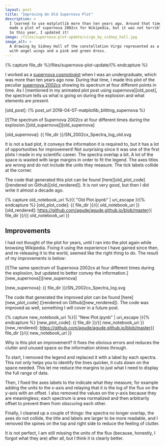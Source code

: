 ```yaml
---
layout: post
title: "Improving An Old Supernova Plot"
description: >
  I learned to use matplotlib more than ten years ago. Around that time, I
  made a plot of supernova 2002cx for Wikipedia, but it was not terrible good.
  So this year, I updated it!
image: /files/supernova-plot-update/virgo_by_sidney_hall.jpg
image_alt: >
  A drawing by Sidney Hall of the constellation Virgo represented as a Woman
  with angel wings and a pink and green dress.
---
```


{% capture file_dir %}/files/supernova-plot-update/{% endcapture %}

I worked as a [supernova cosmologist][sn_cosmo] when I was an undergraduate,
which was more than ten years ago now. During that time, I made this plot of
the peculiar [supernova 2002cx][2002cx] showing its spectrum at four different
points in time. As I [mentioned in my animated plot post using
supernova][old_post], the spectrum tells us what is going on during the
explosion and what elements are present.

[sn_cosmo]: https://en.wikipedia.org/wiki/Supernova_Cosmology_Project
[2002cx]: https://en.wikipedia.org/wiki/SN_2002cx
[old_post]: {% post_url 2018-04-07-matplotlib_blitting_supernova %}

[![The spectrum of Supernova 2002cx at four different times during the
explosion.][old_supernova]][old_supernova]

[old_supernova]: {{ file_dir }}/SN_2002cx_Spectra_log_old.svg

It is not a bad plot, it conveys the information it is required to, but it has
a lot of opportunities for improvement! Not surprising since it was one of the
first plots I made in my scientific career. The spectra overlap a bit. A lot
of the space is wasted with large margins in order to fit the legend. The axes
titles are wrong and do not include the units they measure. The tick labels
collide at the corner.

The code that generated this plot can be found [here][old_plot_code]
([rendered on Github][old_rendered]). It is not very good, but then I did
write it almost a decade ago.

{% capture old_notebook_uri %}{{ "Old Plot.ipynb" | uri_escape }}{% endcapture %}
[old_plot_code]: {{ file_dir }}/{{ old_notebook_uri }}
[old_rendered]: https://github.com/agude/agude.github.io/blob/master{{ file_dir }}/{{ old_notebook_uri }}

## Improvements

I had not thought of the plot for years, until I ran into the plot again while
browsing Wikipedia. Fixing it using the experience I have gained since then,
and re-releasing it to the world, seemed like the right thing to do. The
result of my improvements is below:

[![The same spectrum of Supernova 2002cx at four different times during the
explosion, but updated to better convey the information.][new_supernova]][new_supernova]

[new_supernova]: {{ file_dir }}/SN_2002cx_Spectra_log.svg

The code that generated the improved plot can be found [here][new_plot_code]
([rendered on Github][new_rendered]). The code was improved as well, something
I will cover in a future post.

{% capture new_notebook_uri %}{{ "New Plot.ipynb" | uri_escape }}{% endcapture %}
[new_plot_code]: {{ file_dir }}/{{ new_notebook_uri }}
[new_rendered]: https://github.com/agude/agude.github.io/blob/master{{ file_dir }}/{{ new_notebook_uri }}

Why is this plot an improvement? It fixes the obvious errors and reduces the
clutter and unused space so the information shines through.

To start, I removed the legend and replaced it with a label by each spectra.
This not only helps you to identify the lines quicker, it cuts down on the
space needed. This let me reduce the margins to just what I need to display
the full range of data.

Then, I fixed the axes labels to the indicate what they measure, for example
adding the units to the x-axis and relaying that it is the log of the flux on
the y-axis with an offset. I also removed the values on the y-axis because
they are meaningless; each spectrum is area normalized and then arbitrarily
offset to prevent them from obscuring each other.

Finally, I cleaned up a couple of things: the spectra no longer overlap, the
axes do not collide, the title and labels are larger to be more readable, and
I removed the spines on the top and right side to reduce the feeling of
clutter.

It is not perfect, I am still missing the units of the flux (because,
honestly, I forgot what they are) after all, but I think it is clearly better.
